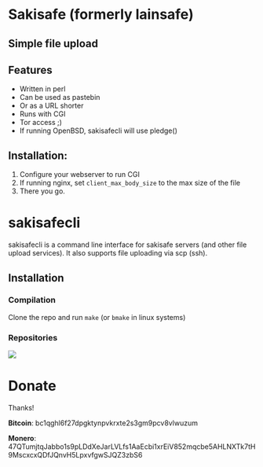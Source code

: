 # Sakisafe (formerly lainsafe)

## Simple file upload

## Features

* Written in perl
* Can be used as pastebin
* Or as a URL shorter
* Runs with CGI
* Tor access ;)
* If running OpenBSD, sakisafecli will use pledge()


## Installation:

1. Configure your webserver to run CGI
2. If running nginx, set `client_max_body_size` to the max size of
   the file
2. There you go.

# sakisafecli

sakisafecli is a command line interface for sakisafe servers (and
other file upload services). It also supports file uploading via scp
(ssh).

## Installation

### Compilation

Clone the repo and run `make` (or `bmake` in linux systems)

### Repositories

![](https://repology.org/badge/vertical-allrepos/sakisafe.svg)

# Donate

Thanks!

**Bitcoin**: bc1qghl6f27dpgktynpvkrxte2s3gm9pcv8vlwuzum

**Monero**: 47QTumjtqJabbo1s9pLDdXeJarLVLfs1AaEcbi1xrEiV852mqcbe5AHLNXTk7tH9MscxcxQDfJQnvH5LpxvfgwSJQZ3zbS6
